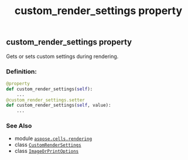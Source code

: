 ﻿---
title: custom_render_settings property
second_title: Aspose.Cells for Python via .NET API References
description: 
type: docs
weight: 70
url: /aspose.cells.rendering/imageorprintoptions/custom_render_settings/
is_root: false
---

## custom_render_settings property


Gets or sets custom settings during rendering.
### Definition:
```python
@property
def custom_render_settings(self):
    ...
@custom_render_settings.setter
def custom_render_settings(self, value):
    ...
```

### See Also
* module [`aspose.cells.rendering`](../../)
* class [`CustomRenderSettings`](/cells/python-net/aspose.cells.rendering/customrendersettings)
* class [`ImageOrPrintOptions`](/cells/python-net/aspose.cells.rendering/imageorprintoptions)
